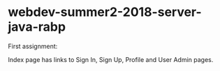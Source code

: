 # webdev-summer2-2018-server-java-rabp
First assignment:

Index page has links to Sign In, Sign Up, Profile and User Admin pages.
